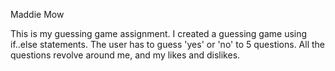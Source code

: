 Maddie Mow

This is my guessing game assignment. 
I created a guessing game using if..else statements.
The user has to guess 'yes' or 'no' to 5 questions. 
All the questions revolve around me, and my likes and dislikes. 

